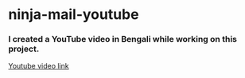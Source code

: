 # ninja-mail-youtube

### I created a YouTube video in Bengali while working on this project.

[Youtube video link](https://youtu.be/O5dnoqnzHSo)
